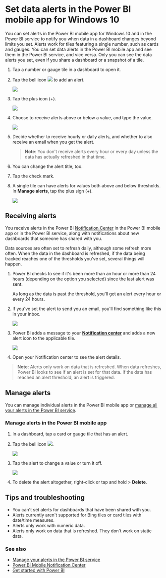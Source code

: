 <properties 
   pageTitle="Set data alerts in the Power BI mobile app for Windows 10"
   description="Learn to set alerts to notify you when data in a dashboard changes beyond limits you set in the Power BI mobile app for Windows 10 and in the Power BI service."
   services="powerbi" 
   documentationCenter="" 
   authors="maggiesMSFT" 
   manager="mblythe" 
   backup=""
   editor=""
   tags=""
   qualityFocus="no"
   qualityDate=""/>
 
<tags
   ms.service="powerbi"
   ms.devlang="NA"
   ms.topic="article"
   ms.tgt_pltfrm="NA"
   ms.workload="powerbi"
   ms.date="07/27/2016"
   ms.author="maggies"/>

# Set data alerts in the Power BI mobile app for Windows 10  

You can set alerts in the Power BI mobile app for Windows 10 and in the Power BI service to notify you when data in a dashboard changes beyond limits you set. Alerts work for tiles featuring a single number, such as cards and gauges. You can set data alerts in the Power BI mobile app and see them in the Power BI service, and vice versa. Only you can see the data alerts you set, even if you share a dashboard or a snapshot of a tile.

1.  Tap a number or gauge tile in a dashboard to open it.  

2.  Tap the bell icon ![](media/powerbi-mobile-set-data-alerts-in-the-windows-10-mobile-app/power-bi-windows-10-alert-bell-off.png) to add an alert.  
  
    ![](media/powerbi-mobile-set-data-alerts-in-the-windows-10-mobile-app/power-bi-windows-10-tap-alert.png)

3.  Tap the plus icon (+).

    ![](media/powerbi-mobile-set-data-alerts-in-the-windows-10-mobile-app/power-bi-windows-10-no-alerts-yet.png)

4.  Choose to receive alerts above or below a value, and type the value.
  
    ![](media/powerbi-mobile-set-data-alerts-in-the-windows-10-mobile-app/power-bi-windows-10-set-alert.png)

4.  Decide whether to receive hourly or daily alerts, and whether to also receive an email when you get the alert.

    >**Note**: You don't receive alerts every hour or every day unless the data has actually refreshed in that time.
    
6.  You can change the alert title, too.

6.  Tap the check mark.

7.  A single tile can have alerts for values both above and below thresholds. In **Manage alerts**, tap the plus sign (+).

    ![](media/powerbi-mobile-set-data-alerts-in-the-windows-10-mobile-app/power-bi-windows-10-add-another-alert.png)

## Receiving alerts

You receive alerts in the Power BI [Notification Center](powerbi-mobile-notification-center.md) in the Power BI mobile app or in the Power BI service, along with notifications about new dashboards that someone has shared with you.

Data sources are often set to refresh daily, although some refresh more often. When the data in the dashboard is refreshed, if the data being tracked reaches one of the thresholds you've set, several things will happen.

1.  Power BI checks to see if it's been more than an hour or more than 24 hours (depending on the option you selected) since the last alert was sent.

    As long as the data is past the threshold, you'll get an alert every hour or every 24 hours.

2.  If you've set the alert to send you an email, you'll find something like this in your Inbox.

    ![](media/powerbi-service-set-data-alerts/powerbi-alerts-email.png)

3.  Power BI adds a message to your [**Notification center**](powerbi-mobile-notification-center.md) and adds a new alert icon to the applicable tile.

    ![](media/powerbi-service-set-data-alerts/powerbi-alert-notifications.png)

4. Open your Notification center to see the alert details.

>**Note**: Alerts only work on data that is refreshed. When data refreshes, Power BI looks to see if an alert is set for that data. If the data has reached an alert threshold, an alert is triggered.

## Manage alerts

You can manage individual alerts in the Power BI mobile app or [manage all your alerts in the Power BI service](powerbi-service-set-data-alerts.md).

### Manage alerts in the Power BI mobile app

1.  In a dashboard, tap a card or gauge tile that has an alert.  

2.  Tap the bell icon ![](media/powerbi-mobile-set-data-alerts-in-the-windows-10-mobile-app/power-bi-windows-10-alert-bell-on.png).  
  
    ![](media/powerbi-mobile-set-data-alerts-in-the-windows-10-mobile-app/power-bi-windows-10-has-alerts.png)

3. Tap the alert to change a value or turn it off. 

    ![](media/powerbi-mobile-set-data-alerts-in-the-windows-10-mobile-app/power-bi-windows-10-add-another-alert.png)

4. To delete the alert altogether, right-click or tap and hold > **Delete**.

## Tips and troubleshooting
- You can't set alerts for dashboards that have been shared with you.
- Alerts currently aren't supported for Bing tiles or card tiles with date/time measures.
- Alerts only work with numeric data.
- Alerts only work on data that is refreshed. They don't work on static data.

### See also  
- [Manage your alerts in the Power BI service](powerbi-service-set-data-alerts.md) 
- [Power BI Mobile Notification Center](powerbi-mobile-notification-center.md)
- [Get started with Power BI](powerbi-service-get-started.md)  